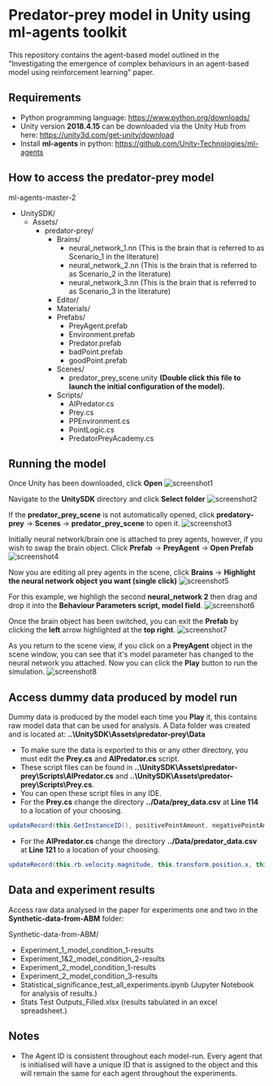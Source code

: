 # Predator-prey model in Unity using ml-agents toolkit


This repository contains the agent-based model outlined in the "Investigating the emergence of complex behaviours in an agent-based model using reinforcement learning" paper. 


## Requirements
- Python programming language: https://www.python.org/downloads/
- Unity version **2018.4.15** can be downloaded via the Unity Hub from here: https://unity3d.com/get-unity/download
- Install **ml-agents** in python: https://github.com/Unity-Technologies/ml-agents


## How to access the predator-prey model
ml-agents-master-2
- UnitySDK/
    - Assets/
        - predator-prey/
            - Brains/
              - neural_network_1.nn (This is the brain that is referred to as Scenario_1 in the literature)
              - neural_network_2.nn (This is the brain that is referred to as Scenario_2 in the literature)
              - neural_network_3.nn (This is the brain that is referred to as Scenario_3 in the literature)
            - Editor/
            - Materials/
            - Prefabs/
                - PreyAgent.prefab
                - Environment.prefab
                - Predator.prefab
                - badPoint.prefab
                - goodPoint.prefab
            - Scenes/
                - predator_prey_scene.unity **(Double click this file to launch the initial configuration of the model).**
            - Scripts/
                - AIPredator.cs
                - Prey.cs
                - PPEnvironment.cs
                - PointLogic.cs
                - PredatorPreyAcademy.cs


## Running the model
Once Unity has been downloaded, click **Open**
![screenshot1](https://github.com/SedarOlmez94/Agent_Based_Modelling_Projects/blob/master/Predator-prey_RL_model/Instructions/screen1.jpg)


Navigate to the **UnitySDK** directory and click **Select folder**
![screenshot2](https://github.com/SedarOlmez94/Agent_Based_Modelling_Projects/blob/master/Predator-prey_RL_model/Instructions/screen2.jpg)


If the **predator_prey_scene** is not automatically opened, click **predatory-prey** -> **Scenes** -> **predator_prey_scene** to open it.
![screenshot3](https://github.com/SedarOlmez94/Agent_Based_Modelling_Projects/blob/master/Predator-prey_RL_model/Instructions/screen3.jpg)


Initially neural network/brain one is attached to prey agents, however, if you wish to swap the brain object. Click **Prefab** -> **PreyAgent** -> **Open Prefab**
![screenshot4](https://github.com/SedarOlmez94/Agent_Based_Modelling_Projects/blob/master/Predator-prey_RL_model/Instructions/screen4.jpg)


Now you are editing all prey agents in the scene, click **Brains** -> **Highlight the neural network object you want (single click)**
![screenshot5](https://github.com/SedarOlmez94/Agent_Based_Modelling_Projects/blob/master/Predator-prey_RL_model/Instructions/screen5.jpg)


For this example, we highligh the second **neural_network 2** then drag and drop it into the **Behaviour Parameters script, model field**.
![screenshot6](https://github.com/SedarOlmez94/Agent_Based_Modelling_Projects/blob/master/Predator-prey_RL_model/Instructions/screen6.jpg)


Once the brain object has been switched, you can exit the **Prefab** by clicking the **left** arrow highlighted at the **top right**.
![screenshot7](https://github.com/SedarOlmez94/Agent_Based_Modelling_Projects/blob/master/Predator-prey_RL_model/Instructions/screen7.jpg)


As you return to the scene view, if you click on a **PreyAgent** object in the scene window, you can see that it's model parameter has changed to the neural network you attached. Now you can click the **Play** button to run the simulation.
![screenshot8](https://github.com/SedarOlmez94/Agent_Based_Modelling_Projects/blob/master/Predator-prey_RL_model/Instructions/screen8.jpg)


## Access dummy data produced by model run
Dummy data is produced by the model each time you **Play** it, this contains raw model data that can be used for analysis. A Data folder was created and is located at: **..\UnitySDK\Assets\predator-prey\Data** 
- To make sure the data is exported to this or any other directory, you must edit the **Prey.cs** and **AIPredator.cs** script.
- These script files can be found in **..\UnitySDK\Assets\predator-prey\Scripts\AIPredator.cs** and **..\UnitySDK\Assets\predator-prey\Scripts\Prey.cs**.
- You can open these script files in any IDE.
- For the **Prey.cs** change the directory **../Data/prey_data.csv** at **Line 114** to a location of your choosing.
```C#
updateRecord(this.GetInstanceID(), positivePointAmount, negativePointAmount, this.agentRigidBody.velocity.magnitude, this.transform.position.x, this.transform.position.z, this.seenByPredator, this.wallTouch, myAcademy.totalScore, "../Data/prey_data.csv");
```
- For the **AIPredator.cs** change the directory **../Data/predator_data.csv** at **Line 121** to a location of your choosing.
```C#
updateRecord(this.rb.velocity.magnitude, this.transform.position.x, this.transform.position.z, dstToTarget, viewCastAngle, wallTouch, "../Data/predator_data.csv");
```


## Data and experiment results
Access raw data analysed in the paper for experiments one and two in the **Synthetic-data-from-ABM** folder:


Synthetic-data-from-ABM/
- Experiment_1_model_condition_1-results
- Experiment_1&2_model_condition_2-results
- Experiment_2_model_condition_1-results
- Experiment_2_model_condition_3-results
- Statistical_significance_test_all_experiments.ipynb (Jupyter Notebook for analysis of results.)
- Stats Test Outputs_Filled.xlsx (results tabulated in an excel spreadsheet.)


## Notes
- The Agent ID is consistent throughout each model-run. Every agent that is initialised will have a unique ID that is assigned to the object and this will remain the same for each agent throughout the experiments. 

